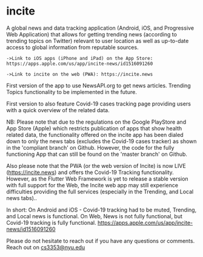 # incite

A global news and data tracking application (Android, iOS, and Progressive Web Application) that allows for getting trending news (according to trending topics on Twitter) relevant to user location as well as up-to-date access to global information from reputable sources.

    ->Link to iOS apps (iPhone and iPad) on the App Store: https://apps.apple.com/us/app/incite-news/id1516091260

    ->Link to incite on the web (PWA): https://incite.news

First version of the app to use NewsAPI.org to get news articles. Trending Topics functionality to be implemented in the future.

First version to also feature  Covid-19 cases tracking page providing users with a quick overview of the related data.

NB: Please note that due to the regulations on the Google PlayStore and App Store (Apple) which restricts publication of apps that show health related data, the functionality offered on the incite app has been dialed down to only the news tabs (excludes the Covid-19 cases tracker) as shown in the 'compliant branch' on Github. However, the code for the fully functioning App that can still be found on the 'master branch' on Github.

Also please note that the PWA (or the web version of Incite) is now LIVE (https://incite.news) and offers the Covid-19 Tracking functionality. However, as the Flutter Web Framework is yet to release a stable version with full support for the Web, the Incite web app may still experience difficulties providing the full services (especially in the Trending, and Local news tabs)..

In short: On Android and iOS - Covid-19 tracking had to be muted, Trending, and Local news is functional. On Web, News is not fully functional, but Covid-19 tracking is fully functional.
https://apps.apple.com/us/app/incite-news/id1516091260

Please do not hesitate to reach out if you have any questions or comments. Reach out on cs3353@nyu.edu
